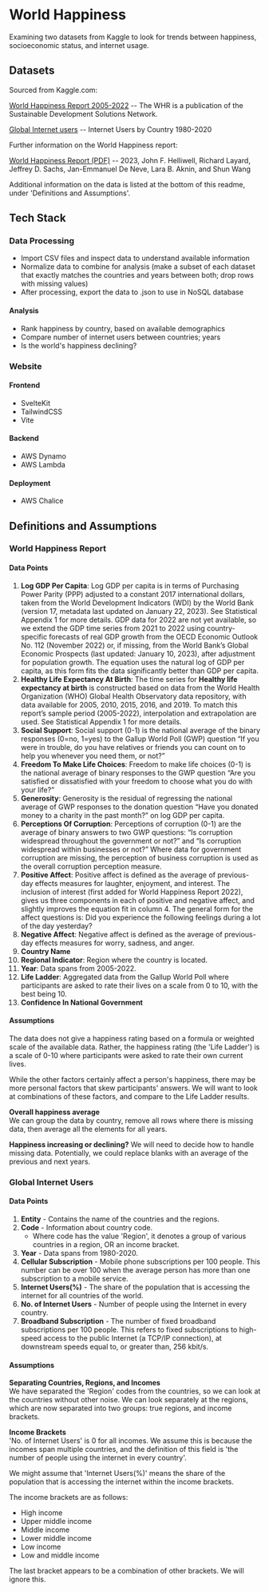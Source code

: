 # World Happiness

Examining two datasets from Kaggle to look for trends between happiness, socioeconomic status, and internet usage.

## Datasets

Sourced from Kaggle.com:  

[World Happiness Report 2005-2022](https://www.kaggle.com/datasets/usamabuttar/world-happiness-report-2005-present) -- The WHR is a publication of the Sustainable Development Solutions Network.

[Global Internet users](https://www.kaggle.com/datasets/ashishraut64/internet-users) -- Internet Users by Country 1980-2020

Further information on the World Happiness report:

[World Happiness Report (PDF)](https://happiness-report.s3.amazonaws.com/2023/WHR+23.pdf) -- 2023, John F. Helliwell, Richard Layard, Jeffrey D. Sachs,
Jan-Emmanuel De Neve, Lara B. Aknin, and Shun Wang

Additional information on the data is listed at the bottom of this readme, under 'Definitions and Assumptions'.

## Tech Stack
### Data Processing
- Import CSV files and inspect data to understand available information
- Normalize data to combine for analysis (make a subset of each dataset that exactly matches the countries and years between both; drop rows with missing values)
- After processing, export the data to .json to use in NoSQL database
#### Analysis
 - Rank happiness by country, based on available demographics
 - Compare number of internet users between countries; years
 - Is the world's happiness declining?

### Website
#### Frontend
- SvelteKit
- TailwindCSS
- Vite
#### Backend
- AWS Dynamo
- AWS Lambda
#### Deployment
- AWS Chalice

## Definitions and Assumptions 

### World Happiness Report

#### Data Points
1. **Log GDP Per Capita**: Log GDP per capita is in terms of Purchasing Power Parity (PPP) adjusted to a constant 2017 international dollars, taken from the World Development Indicators (WDI) by the World Bank (version 17, metadata last updated on January 22, 2023). See Statistical Appendix 1 for more details. GDP data for 2022 are not yet available, so we extend the GDP time series from 2021 to 2022 using country-specific forecasts of real GDP growth from the OECD Economic Outlook No. 112 (November 2022) or, if missing, from the World Bank’s Global Economic Prospects (last updated: January 10, 2023), after adjustment for population growth. The equation uses the natural log of GDP per capita, as this form fits the data significantly better than GDP per capita.  
2. **Healthy Life Expectancy At Birth**: The time series for **Healthy life expectancy at birth** is constructed based on data from the World Health Organization (WHO) Global Health Observatory data repository, with data available for 2005, 2010, 2015, 2016, and 2019. To match this report’s sample period (2005-2022), interpolation and extrapolation are used. See Statistical Appendix 1 for more details.  
3. **Social Support**: Social support (0-1) is the national average of the binary responses (0=no, 1=yes) to the Gallup World Poll (GWP) question “If you were in trouble, do you have relatives or friends you can count on to help you whenever you need them, or not?”  
4. **Freedom To Make Life Choices**: Freedom to make life choices (0-1) is the national average of binary responses to the GWP question “Are you satisfied or dissatisfied with your freedom to choose what you do with your life?”  
5. **Generosity**: Generosity is the residual of regressing the national average of GWP responses to the donation question “Have you donated money to a charity in the past month?” on log GDP per capita.  
6. **Perceptions Of Corruption**: Perceptions of corruption (0-1) are the average of binary answers to two GWP questions: “Is corruption widespread throughout the government or not?” and “Is corruption widespread within businesses or not?” Where data for government corruption are missing, the perception of business corruption is used as the overall corruption perception measure.  
7. **Positive Affect**: Positive affect is defined as the average of previous-day effects measures for laughter, enjoyment, and interest. The inclusion of interest (first added for World Happiness Report 2022), gives us three components in each of positive and negative affect, and slightly improves the equation fit in column 4. The general form for the affect questions is: Did you experience the following feelings during a lot of the day yesterday?  
8. **Negative Affect**: Negative affect is defined as the average of previous-day effects measures for worry, sadness, and anger.
9. **Country Name**
10. **Regional Indicator**: Region where the country is located.
11. **Year**: Data spans from 2005-2022.
12. **Life Ladder**: Aggregated data from the Gallup World Poll where participants are asked to rate their lives on a scale from 0 to 10, with the best being 10.
13. **Confidence In National Government**

#### Assumptions
The data does not give a happiness rating based on a formula or weighted scale of the available data. Rather, the happiness rating (the 'Life Ladder') is a scale of 0-10 where participants were asked to rate their own current lives. 

While the other factors certainly affect a person's happiness, there may be more personal factors that skew participants' answers. We will want to look at combinations of these factors, and compare to the Life Ladder results.

**Overall happiness average**  
We can group the data by country, remove all rows where there is missing data, then average all the elements for all years.

**Happiness increasing or declining?**
We will need to decide how to handle missing data. Potentially, we could replace blanks with an average of the previous and next years.


### Global Internet Users
#### Data Points
1.  **Entity** - Contains the name of the countries and the regions.
2.  **Code** - Information about country code.
    - Where code has the value 'Region', it denotes a group of various countries in a region, OR an income bracket.
3.  **Year** - Data spans from 1980-2020.
4.  **Cellular Subscription** - Mobile phone subscriptions per 100 people. This number can be over 100 when the average person has more than one subscription to a mobile service.
5.  **Internet Users(%)** - The share of the population that is accessing the internet for all countries of the world.
6.  **No. of Internet Users** - Number of people using the Internet in every country.
7.  **Broadband Subscription** - The number of fixed broadband subscriptions per 100 people. This refers to fixed subscriptions to high-speed access to the public Internet (a TCP/IP connection), at downstream speeds equal to, or greater than, 256 kbit/s.

#### Assumptions
**Separating Countries, Regions, and Incomes**  
We have separated the 'Region' codes from the countries, so we can look at the countries without other noise. We can look separately at the regions, which are now separated into two groups: true regions, and income brackets.

**Income Brackets**  
'No. of Internet Users' is 0 for all incomes. We assume this is because the incomes span multiple countries, and the definition of this field is 'the number of people using the internet in every country'.

We might assume that 'Internet Users(%)' means the share of the population that is accessing the internet within the income brackets.

The income brackets are as follows:
- High income
- Upper middle income
- Middle income
- Lower middle income
- Low income
- Low and middle income

The last bracket appears to be a combination of other brackets. We will ignore this.